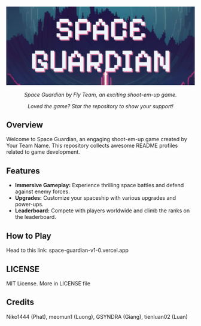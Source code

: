 ![Space Guardian Screenshot](/game/src/assets/images/space_guardian_screenshot.png)

<p align="center"><i>Space Guardian by Fly Team, an exciting shoot-em-up game.</i></p>

<p align="center"><i>Loved the game? Star the repository to show your support!</i></p>

## Overview

Welcome to Space Guardian, an engaging shoot-em-up game created by Your Team Name. This repository collects awesome README profiles related to game development.

## Features

- **Immersive Gameplay:** Experience thrilling space battles and defend against enemy forces.
- **Upgrades:** Customize your spaceship with various upgrades and power-ups.
- **Leaderboard:** Compete with players worldwide and climb the ranks on the leaderboard.

## How to Play

Head to this link: space-guardian-v1-0.vercel.app

## LICENSE

MIT License. More in LICENSE file

## Credits

Niko1444 (Phat), meomun1 (Luong), GSYNDRA (Giang), tienluan02 (Luan)
